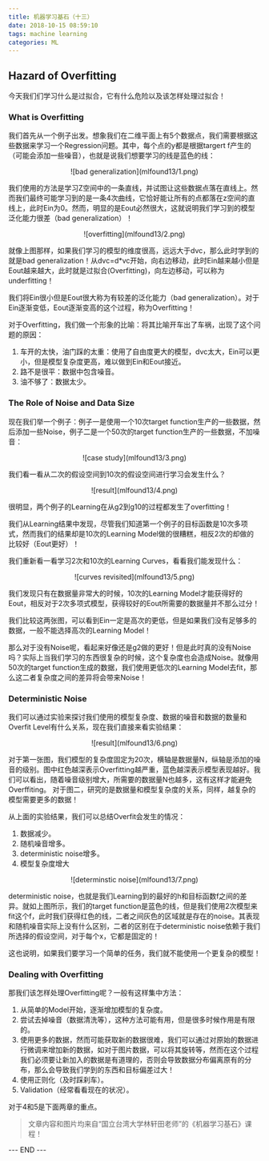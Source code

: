 ```yaml
---
title: 机器学习基石（十三）
date: 2018-10-15 08:59:10
tags: machine learning
categories: ML
---
```



## Hazard of Overfitting
今天我们们学习什么是过拟合，它有什么危险以及该怎样处理过拟合！

<!-- more -->
### What is Overfitting
我们首先从一个例子出发。想象我们在二维平面上有5个数据点，我们需要根据这些数据来学习一个Regression问题。其中，每个点的y都是根据targert f产生的（可能会添加一些噪音），也就是说我们想要学习的线是蓝色的线：

<div align=center> ![bad generalization](mlfound13/1.png) </div>

我们使用的方法是学习Z空间中的一条直线，并试图让这些数据点落在直线上。然而我们最终可能学习到的是一条4次曲线，它恰好能让所有的点都落在z空间的直线上，此时Ein为0。然而，明显的是Eout必然很大，这就说明我们学习到的模型泛化能力很差（bad generalization）！

<div align=center> ![overfitting](mlfound13/2.png) </div>

就像上图那样，如果我们学习的模型的维度很高，远远大于dvc，那么此时学到的就是bad generalization！从dvc=d*vc开始，向右边移动，此时Ein越来越小但是Eout越来越大，此时就是过拟合(Overfitting)，向左边移动，可以称为underfitting！

我们将Ein很小但是Eout很大称为有较差的泛化能力（bad generalization）。对于Ein逐渐变低，Eout逐渐变高的这个过程，称为Overfitting！

对于Overfitting，我们做一个形象的比喻：将其比喻开车出了车祸，出现了这个问题的原因：

1. 车开的太快，油门踩的太重：使用了自由度更大的模型，dvc太大，Ein可以更小，但是模型复杂度更高，难以做到Ein和Eout接近。
2. 路不是很平：数据中包含噪音。
3. 油不够了：数据太少。

### The Role of Noise and Data Size
现在我们举一个例子：例子一是使用一个10次target function生产的一些数据，然后添加一些Noise，例子二是一个50次的target function生产的一些数据，不加噪音：

<div align=center> ![case study](mlfound13/3.png) </div>

我们看一看从二次的假设空间到10次的假设空间进行学习会发生什么？

<div align=center> ![result](mlfound13/4.png) </div>

很明显，两个例子的Learning在从g2到g10的过程都发生了overfitting！

我们从Learning结果中发现，尽管我们知道第一个例子的目标函数是10次多项式，然而我们的结果却是10次的Learning Model做的很糟糕，相反2次的却做的比较好（Eout更好）！

我们重新看一看学习2次和10次的Learning Curves，看看我们能发现什么：

<div align=center> ![curves revisited](mlfound13/5.png) </div>

我们发现只有在数据量非常大的时候，10次的Learning Model才能获得好的Eout，相反对于2次多项式模型，获得较好的Eout所需要的数据量并不那么过分！

我们比较这两张图，可以看到Ein一定是高次的更低，但是如果我们没有足够多的数据，一般不能选择高次的Learning Model！

那么对于没有Noise呢，看起来好像还是g2做的更好！但是此时真的没有Noise吗？实际上当我们学习的东西很复杂的时候，这个复杂度也会造成Noise。就像用50次的target function生成的数据，我们使用更低次的Learning Model去fit，那么这二者复杂度之间的差异将会带来Noise！

### Deterministic Noise
我们可以通过实验来探讨我们使用的模型复杂度、数据的噪音和数据的数量和Overfit Level有什么关系，现在我们直接来看实验结果：

<div align=center> ![result](mlfound13/6.png) </div>

对于第一张图，我们模型的复杂度固定为20次，横轴是数据量N，纵轴是添加的噪音的级别。图中红色越深表示Overfitting越严重，蓝色越深表示模型表现越好。我们可以看出，随着噪音级别增大，所需要的数据量N也越多，这有这样才能避免Overffiting。
对于图二，研究的是数据量和模型复杂度的关系，同样，越复杂的模型需要更多的数据！

从上面的实验结果，我们可以总结Overfit会发生的情况：
1. 数据减少。
2. 随机噪音增多。
3. deterministic noise增多。
4. 模型复杂度增大

<div align=center> ![determinstic noise](mlfound13/7.png) </div>

deterministic noise，也就是我们Learning到的最好的h和目标函数f之间的差异。就如上图所示，我们的target function是蓝色的线，但是我们使用2次模型来fit这个f，此时我们获得红色的线，二者之间灰色的区域就是存在的noise。其表现和随机噪音实际上没有什么区别，二者的区别在于deterministic noise依赖于我们所选择的假设空间，对于每个x，它都是固定的！

这也说明，如果我们要学习一个简单的任务，我们就不能使用一个更复杂的模型！

### Dealing with Overfitting
那我们该怎样处理Overfitting呢？一般有这样集中方法：
1. 从简单的Model开始，逐渐增加模型的复杂度。
2. 尝试去掉噪音（数据清洗等），这种方法可能有用，但是很多时候作用是有限的。
3. 使用更多的数据，然而可能获取新的数据很难，我们可以通过对原始的数据进行微调来增加新的数据，如对于图片数据，可以将其旋转等，然而在这个过程我们必须要让新加入的数据是有道理的，否则会导致数据分布偏离原有的分布，那么会导致我们学到的东西和目标偏差过大！
4. 使用正则化（及时踩刹车）。
5. Validation（经常看看现在的状况）。

对于4和5是下面两章的重点。

> 文章内容和图片均来自“国立台湾大学林轩田老师”的《机器学习基石》课程！

--- END ---